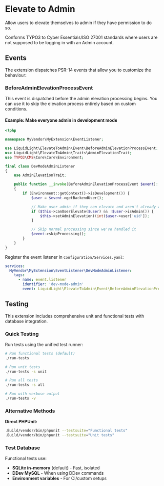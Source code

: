 # Elevate to Admin

Allow users to elevate themselves to admin if they have permission to do so.

Conforms TYPO3 to Cyber Essentials/ISO 27001 standards where users are not supposed to be logging in with an Admin account.

## Events

The extension dispatches PSR-14 events that allow you to customize the behaviour:

### BeforeAdminElevationProcessEvent

This event is dispatched before the admin elevation processing begins. You can use it to skip the elevation process entirely based on custom conditions.

#### Example: Make everyone admin in development mode

```php
<?php

namespace MyVendor\MyExtension\EventListener;

use LiquidLight\ElevateToAdmin\Event\BeforeAdminElevationProcessEvent;
use LiquidLight\ElevateToAdmin\Traits\AdminElevationTrait;
use TYPO3\CMS\Core\Core\Environment;

final class DevModeAdminListener
{
    use AdminElevationTrait;

    public function __invoke(BeforeAdminElevationProcessEvent $event): void
    {
        if (Environment::getContext()->isDevelopment()) {
            $user = $event->getBackendUser();

            // Make user admin if they can elevate and aren't already admin
            if ($this->canUserElevate($user) && !$user->isAdmin()) {
                $this->setAdminElevation((int)$user->user['uid']);
            }

            // Skip normal processing since we've handled it
            $event->skipProcessing();
        }
    }
}
```

Register the event listener in `Configuration/Services.yaml`:

```yaml
services:
  MyVendor\MyExtension\EventListener\DevModeAdminListener:
    tags:
      - name: event.listener
        identifier: 'dev-mode-admin'
        event: LiquidLight\ElevateToAdmin\Event\BeforeAdminElevationProcessEvent
```

## Testing

This extension includes comprehensive unit and functional tests with database integration.

### Quick Testing

Run tests using the unified test runner:

```bash
# Run functional tests (default)
./run-tests

# Run unit tests
./run-tests -s unit

# Run all tests
./run-tests -s all

# Run with verbose output
./run-tests -v
```

### Alternative Methods

**Direct PHPUnit:**
```bash
.Build/vendor/bin/phpunit --testsuite="Functional tests"
.Build/vendor/bin/phpunit --testsuite="Unit tests"
```

### Test Database

Functional tests use:
- **SQLite in-memory** (default) - Fast, isolated
- **DDev MySQL** - When using DDev commands
- **Environment variables** - For CI/custom setups
